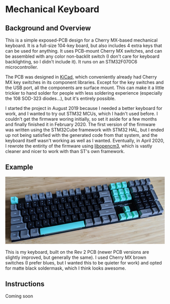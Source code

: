 # Mechanical Keyboard

## Background and Overview
This is a simple exposed-PCB design for a Cherry MX-based mechanical keyboard. It is a full-size 104-key board, but also
includes 4 extra keys that can be used for anything. It uses PCB-mount Cherry MX switches, and can be assembled with any
color non-backlit switch (I don't care for keyboard backlighting, so I didn't include it). It runs on an STM32F070C6
microcontroller.

The PCB was designed in [KiCad](https://kicad-pcb.org), which conveniently already had Cherry MX key switches in its
component libraries. Except for the key switches and the USB port, all the components are surface mount. This can make
it a little trickier to hand solder for people with less soldering experience (especially the 108 SOD-323 diodes...),
but it's entirely possible.

I started the project in August 2019 because I needed a better keyboard for work, and I wanted to try out STM32 MCUs,
which I hadn't used before. I couldn't get the firmware woring initially, so set it aside for a few months and finally
finished it in February 2020. The first version of the firmware was written using the STM32Cube framework with
STM32 HAL, but I ended up not being satisfied with the generated code from that system, and the keyboard itself wasn't
working as well as I wanted. Eventually, in April 2020, I rewrote the entirity of the firmware using
[libopencm3](https://gitub.com/libopencm3/libopencm3), which is vastly cleaner and nicer to work with than ST's own
framework.

## Example
![](https://raw.githubusercontent.com/Nelluq/mechanical_keyboard/master/images/keyboard-assembled.jpg)

This is my keyboard, built on the Rev 2 PCB (newer PCB versions are slightly improved, but generally the same). I used
Cherry MX brown switches (I prefer blues, but I wanted this to be quieter for work) and opted for matte black
soldermask, which I think looks awesome.

## Instructions
Coming soon